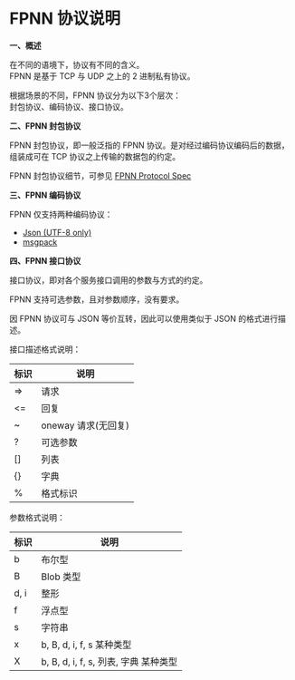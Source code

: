 # FPNN 协议说明

**一、概述**

  在不同的语境下，协议有不同的含义。  
  FPNN 是基于 TCP 与 UDP 之上的 2 进制私有协议。

  根据场景的不同，FPNN 协议分为以下3个层次：  
  封包协议、编码协议、接口协议。

**二、FPNN 封包协议**

  FPNN 封包协议，即一般泛指的 FPNN 协议。是对经过编码协议编码后的数据，组装成可在 TCP 协议之上传输的数据包的约定。

  FPNN 封包协议细节，可参见 [FPNN Protocol Spec](../common/fpnn-protocol-spec.txt)

**三、FPNN 编码协议**

  FPNN 仅支持两种编码协议：

  + [Json (UTF-8 only)](http://json.org)
  + [msgpack](https://msgpack.org)

**四、FPNN 接口协议**

  接口协议，即对各个服务接口调用的参数与方式的约定。

  FPNN 支持可选参数，且对参数顺序，没有要求。

  因 FPNN 协议可与 JSON 等价互转，因此可以使用类似于 JSON 的格式进行描述。

  接口描述格式说明：

  | 标识 | 说明 |
  |-----|------|
  | => | 请求 |
  | <= | 回复 |
  | ~ | oneway 请求(无回复) |
  | ? | 可选参数 |
  | [] | 列表 |
  | {} | 字典 |
  | % | 格式标识 |

  参数格式说明：

  | 标识 | 说明 |
  |-----|------|
  | b | 布尔型 |
  | B | Blob 类型 |
  | d, i | 整形 |
  | f | 浮点型 |
  | s | 字符串 |
  | x | b, B, d, i, f, s 某种类型 |
  | X | b, B, d, i, f, s, 列表, 字典 某种类型 |

